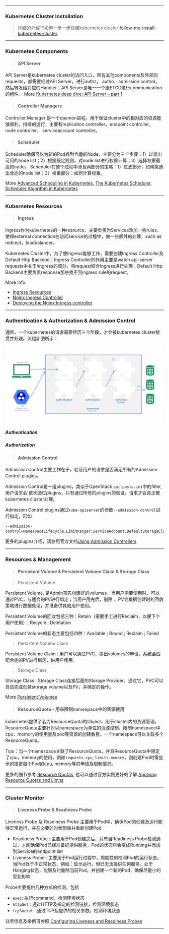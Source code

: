 
---

### Kubernetes Cluster Installation

> 详细的介绍了如何一步一步搭建kubernetes cluster [follow-me-install-kubernetes-cluster](https://github.com/opsnull/follow-me-install-kubernetes-cluster)

---

### Kubernetes Components

> #### API Server

API Server是kubernetes cluster的访问入口，所有其他components及外部的requests，都需要经过API Server，进行authz， autho，admission control，然后转发给对应的Handler；API Server是唯一一个跟ETCD进行communication的组件。 More [Kubernetes deep dive: API Server – part 1](https://blog.openshift.com/kubernetes-deep-dive-api-server-part-1/)

> #### Controller Managers

Controller Manager 是一个daemon进程，用于保证cluster中的相对应的资源能够顺利，持续的运行，主要有replication controller，endpoint controller， node controller， serviceaccount controller。

> #### Scheduler

Scheduler确保可以为新的Pod找到合适的Node，主要分为三个步骤：1）过滤出可用的node list；2）根据既定规则，对node list进行权重计算；3）选择权重最高的node。 Scheduler在整个过程中涉及两部分的策略：1）过滤部分，如何挑选出合适的node list；2）权重部分：如何计算权重。

More [Advanced Scheduling in Kubernetes](http://blog.kubernetes.io/2017/03/advanced-scheduling-in-kubernetes.html), [The Kubernetes Scheduler](https://github.com/kubernetes/community/blob/master/contributors/devel/scheduler.md), [Scheduler Algorithm in Kubernetes](https://github.com/kubernetes/community/blob/master/contributors/devel/scheduler_algorithm.md)

---

### Kubernetes Resources

> #### Ingress

Ingress作为kubernetes的一种resource，主要负责为Services添加一些rules，使得external connection在访问service的过程中，做一些额外的处理，such as redirect，loadbalancer。

Kubernetes Cluster中，为了使Ingress能够工作，需要创建Ingress Controller及Default Http Backend；Ingress Controller的作用主要是watch api-server requests中关于/ingress的部分，将request结合Ingress进行处理；Default Http Backend主要负责response那些找不到ingress rule的request。

More Info:
- [Ingress Resources](https://kubernetes.io/docs/concepts/services-networking/ingress/)
- [Nginx Ingress Controller](https://github.com/kubernetes/ingress/tree/master/controllers/nginx)
- [Deploying the Nginx Ingress controller](https://github.com/kubernetes/ingress/tree/master/examples/deployment/nginx)

---

### Authentication & Authorization & Admission Control

通常，一个kubernetes的请求需要经历三个阶段，才会被kubernetes cluster接受并处理。流程如图所示：

![image](images/3-steps-auth.jpg)

##### Authentication

##### Authorization

> #### Admission Control

Admission Control主要工作在于，验证用户的请求是否满足所有的Admission Control plugins。

Admission Control是一组plugins，类似于OpenStack `api-paste.ini`中的filter, 用户请求会
  依次通过plugins，只有通过所有的plugins的验证，请求才会真正被kubernetes cluster处理。

Admission Control plugins通过`kube-apiserver`的参数`--admission-control`进行指定，形如

```
--admission-control=NamespaceLifecycle,LimitRanger,ServiceAccount,DefaultStorageClass,ResourceQuota
```

更多的plugins介绍，请参照官方文档[Using Admission Controllers](https://kubernetes.io/docs/admin/admission-controllers/)

---

### Resources & Management

> #### Persistent Volume & Persistent Volume Claim & Storage Class

> Persistent Volume

Persistent Volume, 是Admin预先创建好的volumes，当用户需要使用时，可以通过PVC，与适合的PV进行绑定；当用户用完后，删除
，PV会根据创建时的回收策略进行数据处理，并准备供其他用户使用。

Persistent Volume的回收包括三种：Retain（需要手工进行Reclaim，以便下个用户使用）; Recycle ; Deletation

Persistent Volume的状态主要包括四种：Available ; Bound ; Reclaim ; Failed

> Persistent Volume Claim

Persistent Volume Claim : 用户可以通过PVC，提出volumes的申请，系统会匹配合适的PV进行绑定，供用户使用。

> Storage Class

Storage Class : Storage Class连接后面的Storage Provider，通过它，PVC可以自动完成创建storage volume以及PV，并绑定的操作。

More [Persistent Volumes](https://kubernetes.io/docs/concepts/storage/persistent-volumes/)


> #### ResourceQuota - 用来限制namespace中的资源使用

kubernetes提供了名为ResourceQuota的Object，用于cluster内的资源管理。ResourceQuota主要针对以namespace为单位的资源控制，限制namespace中cpu，memory的使用量及pod等资源的创建数目。一个namespace可以关联多个ResourceQuota。

Tips：当一个namespace关联了ResourceQuota，并且ResourceQuota中限定了cpu，memory的使用，例如`requests.cpu`, `limits.memory`，则创建Pod时需显示的指定每个Pod的cpu, memory等的申请及限制情况。

更多的细节参考 [Resource Quotas](https://kubernetes.io/docs/concepts/policy/resource-quotas/), 也可以通过官方实例更好的了解 [Applying Resource Quotas and Limits](https://kubernetes.io/docs/tasks/administer-cluster/apply-resource-quota-limit/)

---

### Cluster Monitor

> #### Liveness Probe & Readiness Probe

Liveness Probe 及 Readiness Probe 主要用于Pod中，确保Pod的创建及运行能够正常运行，并在必要的时候删除并重新创建Pod

- Readiness Probe : 主要用于Pod创建之后，只有当Readiness Probe检测通过，才能确保Pod已经准备好提供服务，Pod的状态将会变成Running并添加到Service的endpoint list
- Liveness Probe : 主要用于Pod运行过程中，周期性的检测Pod的运行状态，当Pod处于不正常状态，例如：显示运行，但已无法提供任何服务，处于Hanging状态，能够及时删除当前Pod，并创建一个新的Pod，确保尽量小的受到影响

Probe主要提供几种方式的检测，包括

- `exec`: 执行command，检测环境状态
- `httpGet` : 通过HTTP及指定的检测链接，检测环境状态
- `tcpSocket` : 通过TCP及提供的相关参数，检测环境状态

详尽信息及举例可参照 [Configuring Liveness and Readiness Probes](https://kubernetes.io/docs/tasks/configure-pod-container/configure-liveness-readiness-probes/)

---